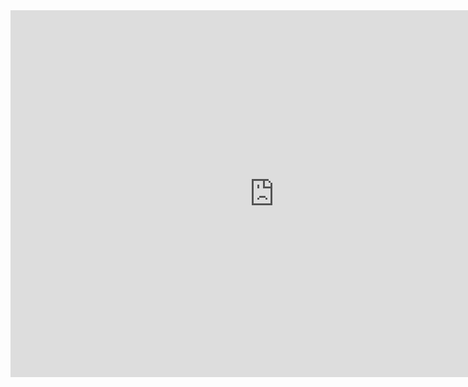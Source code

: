 <iframe scrolling="no" src="https://www.geogebra.org/material/iframe/id/pNaJ6ywh/width/843/height/587/border/888888/smb/false/stb/false/stbh/false/ai/true/asb/false/sri/true/rc/false/ld/false/sdz/true/ctl/false" width="843px" height="587px" style="border:0px;"> </iframe>